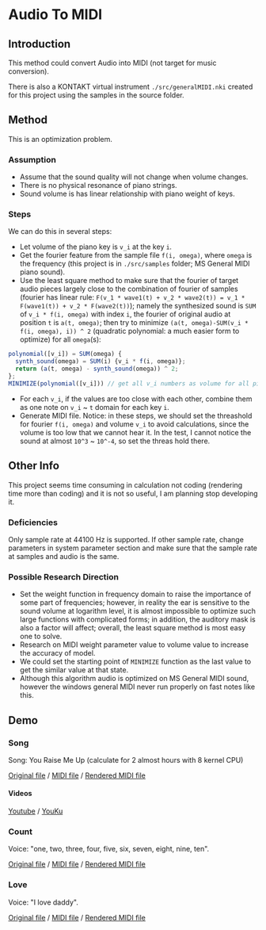# Audio To MIDI
## Introduction
This method could convert Audio into MIDI (not target for music conversion).

There is also a KONTAKT virtual instrument `./src/generalMIDI.nki` created for this project using the samples in the source folder.
## Method
This is an optimization problem. 
### Assumption
* Assume that the sound quality will not change when volume changes.
* There is no physical resonance of piano strings.
* Sound volume is has linear relationship with piano weight of keys.
### Steps
We can do this in several steps:
* Let volume of the piano key is `v_i` at the key `i`.
* Get the fourier feature from the sample file `f(i, omega)`, where `omega` is the frequency (this project is in `./src/samples` folder; MS General MIDI piano sound).
* Use the least square method to make sure that the fourier of target audio pieces largely close to the combination of fourier of samples (fourier has linear rule: `F(v_1 * wave1(t) + v_2 * wave2(t)) = v_1 * F(wave1(t)) + v_2 * F(wave2(t))`); namely the synthesized sound is `SUM` of `v_i * f(i, omega)` with index `i`, the fourier of original audio at position `t` is `a(t, omega)`; then try to minimize `(a(t, omega)-SUM(v_i * f(i, omega), i)) ^ 2` (quadratic polynomial: a much easier form to optimize) for all `omega`(s): 
```javascript
polynomial([v_i]) = SUM(omega) {
  synth_sound(omega) = SUM(i) {v_i * f(i, omega)};
  return (a(t, omega) - synth_sound(omega)) ^ 2;
};
MINIMIZE(polynomial([v_i])) // get all v_i numbers as volume for all piano keys
```
* For each `v_i`, if the values are too close with each other, combine them as one note on `v_i` ~ `t` domain for each key `i`.
* Generate MIDI file.
Notice: in these steps, we should set the threashold for fourier `f(i, omega)` and volume `v_i` to avoid calculations, since the volume is too low that we cannot hear it. In the test, I cannot notice the sound at almost `10^3` ~ `10^-4`, so set the threas hold there.
## Other Info
This project seems time consuming in calculation not coding (rendering time more than coding) and it is not so useful, I am planning stop developing it.
### Deficiencies 
Only sample rate at 44100 Hz is supported. If other sample rate, change parameters in system parameter section and make sure that the sample rate at samples and audio is the same. 
### Possible Research Direction
* Set the weight function in frequency domain to raise the importance of some part of frequencies; however, in reality the ear is sensitive to the sound volume at logarithm level, it is almost impossible to optimize such large functions with complicated forms; in addition, the auditory mask is also a factor will affect; overall, the least square method is most easy one to solve.
* Research on MIDI weight parameter value to volume value to increase the accuracy of model.
* We could set the starting point of `MINIMIZE` function as the last value to get the similar value at that state.
* Although this algorithm audio is optimized on MS General MIDI sound, however the windows general MIDI never run properly on fast notes like this.
## Demo
### Song
Song: You Raise Me Up (calculate for 2 almost hours with 8 kernel CPU)

[Original file](https://github.com/RobertBoganKang/audio_to_midi/blob/master/demo/song%20original.ogg)
/
[MIDI file](https://github.com/RobertBoganKang/audio_to_midi/blob/master/demo/song.mid)
/
[Rendered MIDI file](https://github.com/RobertBoganKang/audio_to_midi/blob/master/demo/song%20render.ogg)
#### Videos
[Youtube](https://www.youtube.com/watch?v=qsCU_wfJiNk)
/
[YouKu](http://v.youku.com/v_show/id_XMzI5OTgwOTQwNA==.html?spm=a2h3j.8428770.3416059.1)
### Count
Voice: "one, two, three, four, five, six, seven, eight, nine, ten".

[Original file](https://github.com/RobertBoganKang/audio_to_midi/blob/master/src/count.wav)
/
[MIDI file](https://github.com/RobertBoganKang/audio_to_midi/blob/master/demo/count.mid)
/
[Rendered MIDI file](https://github.com/RobertBoganKang/audio_to_midi/blob/master/demo/count%20render.ogg)
### Love
Voice: "I love daddy".

[Original file](https://github.com/RobertBoganKang/audio_to_midi/blob/master/src/love.wav)
/
[MIDI file](https://github.com/RobertBoganKang/audio_to_midi/blob/master/demo/love.mid)
/
[Rendered MIDI file](https://github.com/RobertBoganKang/audio_to_midi/blob/master/demo/love%20render.ogg)
